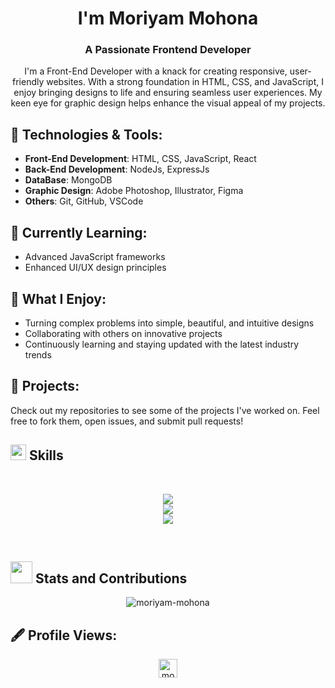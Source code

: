 <p align="center>
<img src="https://readme-typing-svg.demolab.com?font=Fira+Code&weight=600&size=22&pause=1000&color=006400
&random=false&width=435&height=40&lines=Hi%2C+I'm+Moriyam+Mohona;Web+Developer" alt="Typing SVG" />
</p>
<h1 align="center">I'm Moriyam Mohona</h1>
<h3 align="center">A Passionate Frontend Developer</h3>
<p align="center">
I'm a Front-End Developer with a knack for creating responsive, user-friendly websites. With a strong foundation in HTML, CSS, and JavaScript, I enjoy bringing designs to life and ensuring seamless user experiences. My keen eye for graphic design helps enhance the visual appeal of my projects.
</p>


## 🔧 Technologies & Tools:
- **Front-End Development**: HTML, CSS, JavaScript, React
- **Back-End Development**: NodeJs, ExpressJs
- **DataBase**: MongoDB 
- **Graphic Design**: Adobe Photoshop, Illustrator, Figma
- **Others**: Git, GitHub, VSCode

## 🌱 Currently Learning:
- Advanced JavaScript frameworks
- Enhanced UI/UX design principles

## 🌟 What I Enjoy:
- Turning complex problems into simple, beautiful, and intuitive designs
- Collaborating with others on innovative projects
- Continuously learning and staying updated with the latest industry trends

## 🚀 Projects:
Check out my repositories to see some of the projects I've worked on. Feel free to fork them, open issues, and submit pull requests!


## <img src="https://media2.giphy.com/media/QssGEmpkyEOhBCb7e1/giphy.gif?cid=ecf05e47a0n3gi1bfqntqmob8g9aid1oyj2wr3ds3mg700bl&rid=giphy.gif" width ="25"> Skills
<br>

<p align="center">
    <img src="https://skillicons.dev/icons?i=html,css,js,tailwind" />
    <br>
    <img src="https://skillicons.dev/icons?i=react,mongodb,nodejs,express,firebase" />
    <br>
    <img src="https://skillicons.dev/icons?i=git,github,netlify,vercel,vite" />
</p>
<br>

## <img src="https://media.giphy.com/media/iY8CRBdQXODJSCERIr/giphy.gif" width="35"> Stats and Contributions

<p align="center">
  <img src="https://github-readme-streak-stats.herokuapp.com/?user=moriyam-mohona&theme=vue-dark&hide_border=true" alt="moriyam-mohona" />
</p>


## 🖋️ Profile Views:
<p align="center"> 
  <img src="https://komarev.com/ghpvc/?username=moriyam-mohona&label=Profile%20views&color=0e75b6&style=flat" alt="moriyam-mohona"height="30"/>
</p>
